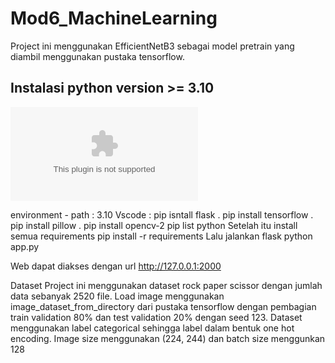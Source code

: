 # Mod6_MachineLearning

Project ini menggunakan EfficientNetB3 sebagai model pretrain yang diambil menggunakan pustaka tensorflow.

## Instalasi python version >= 3.10 
[![](https://www.python.org/ftp/python/3.10.0/python-3.10.0-amd64.exe)](https://github.com/hanifahsantoso/Mod6_ML/issues/2#issue-2042129722)

environment - path : 3.10 Vscode : pip isntall flask . pip install tensorflow . pip install pillow . pip install opencv-2 pip list python Setelah itu install semua requirements pip install -r requirements Lalu jalankan flask python app.py

Web dapat diakses dengan url http://127.0.0.1:2000

Dataset Project ini menggunakan dataset rock paper scissor dengan jumlah data sebanyak 2520 file. Load image menggunakan image_dataset_from_directory dari pustaka tensorflow dengan pembagian train validation 80% dan test validation 20% dengan seed 123. Dataset menggunakan label categorical sehingga label dalam bentuk one hot encoding. Image size menggunakan (224, 244) dan batch size menggunkan 128
